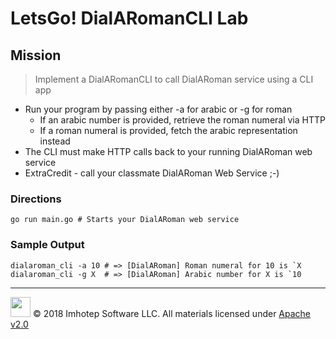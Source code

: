 # LetsGo! DialARomanCLI Lab

## Mission

> Implement a DialARomanCLI to call DialARoman service using a CLI app

* Run your program by passing either -a for arabic or -g for roman
  * If an arabic number is provided, retrieve the roman numeral via HTTP
  * If a roman numeral is provided, fetch the arabic representation instead
* The CLI must make HTTP calls back to your running DialARoman web service
* ExtraCredit - call your classmate DialARoman Web Service ;-)

### Directions

```shell
go run main.go # Starts your DialARoman web service
```

### Sample Output

```shell
dialaroman_cli -a 10 # => [DialARoman] Roman numeral for 10 is `X
dialaroman_cli -g X  # => [DialARoman] Arabic number for X is `10
```

---
<img src="../../assets/imhotep_logo.png" width="32" height="auto"/> © 2018 Imhotep Software LLC.
All materials licensed under [Apache v2.0](http://www.apache.org/licenses/LICENSE-2.0)